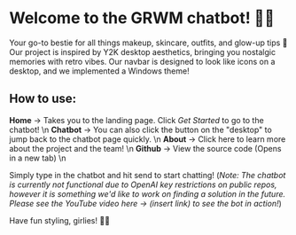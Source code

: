 # Welcome to the GRWM chatbot! 💄✨
Your go-to bestie for all things makeup, skincare, outfits, and glow-up tips 💅 Our project is inspired by Y2K desktop aesthetics, bringing you nostalgic memories with retro vibes. Our navbar is designed to look like icons on a desktop, and we implemented a Windows theme!

## **How to use:**
**Home** -> Takes you to the landing page. Click *Get Started* to go to the chatbot! \n
**Chatbot** -> You can also click the button on the "desktop" to jump back to the chatbot page quickly. \n
**About** -> Click here to learn more about the project and the team! \n
**Github** -> View the source code (Opens in a new tab) \n

Simply type in the chatbot and hit send to start chatting!
(*Note: The chatbot is currently not functional due to OpenAI key restrictions on public repos, however it is something we'd like to work on finding a solution in the future. Please see the YouTube video here -> (insert link) to see the bot in action!*)

Have fun styling, girlies! 💖🫶